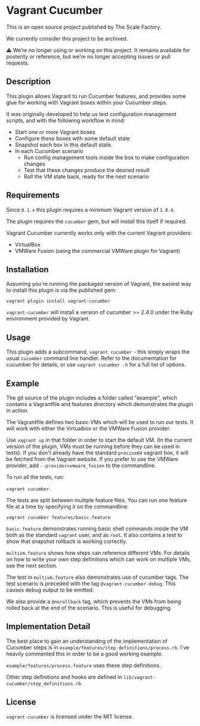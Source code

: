 Vagrant Cucumber
================

This is an open source project published by The Scale Factory.

We currently consider this project to be archived.

:warning: We’re no longer using or working on this project. It remains available for posterity or reference, but we’re no longer accepting issues or pull requests.

Description
-----------

This plugin allows Vagrant to run Cucumber features, and provides some glue
for working with Vagrant boxes within your Cucumber steps.

It was originally developed to help us test configuration management scripts,
and with the following workflow in mind:

 * Start one or more Vagrant boxes
 * Configure these boxes with some default state
 * Snapshot each box in this default state.
 * In each Cucumber scenario
    - Run config management tools inside the box to make configuration changes
    - Test that these changes produce the desired result
    - Roll the VM state back, ready for the next scenario


Requirements
------------

Since `0.1.x` this plugin requires a minimum Vagrant version of `1.8.4`.

The plugin requires the `cucumber` gem, but will install this itself if
required.

Vagrant Cucumber currently works only with the current Vagrant providers:

 * VirtualBox
 * VMWare Fusion (using the commercial VMWare plugin for Vagrant)


Installation
------------

Assuming you're running the packaged version of Vagrant, the easiest way to
install this plugin is via the published gem:

```
vagrant plugin install vagrant-cucumber
```

`vagrant-cucumber` will install a version of cucumber >= 2.4.0 under the
Ruby environment provided by Vagrant.


Usage
-----

This plugin adds a subcommand, `vagrant cucumber` - this simply wraps
the usual `cucumber` command line handler. Refer to the documentation for
cucumber for details, or use `vagrant cucumber -h` for a full list of
options.


Example
-------

The git source of the plugin includes a folder called "example", which contains
a Vagrantfile and features directory which demonstrates the plugin in action.

The Vagrantfile defines two basic VMs which will be used to run our tests.
It will work with either the Virtualbox or the VMWare Fusion provider.

Use `vagrant up` in that folder in order to start the default VM. (In the
current version of the plugin, VMs must be running before they can be used
in tests).  If you don't already have the standard `precise64` vagrant box, it
will be fetched from the Vagrant website.  If you prefer to use the VMWare
provider, add `--provider=vmware_fusion` to the commandline.

To run all the tests, run:

`vagrant cucumber`.

The tests are split between multiple feature files. You can run one feature
file at a time by specifying it on the commandline:

`vagrant cucumber features/basic.feature`

`basic.feature` demonstrates running basic shell commands inside the VM
both as the standard `vagrant` user, and as `root`.  It also contains a test to
show that snapshot rollback is working correctly.

`multivm.feature` shows how steps can reference different VMs.  For details
on how to write your own step definitions which can work on multiple VMs,
see the next section.

The test in `multivm.feature` also demonstrates use of cucumber tags.
The test scenario is preceded with the tag `@vagrant-cucumber-debug`. This
causes debug output to be emitted.

We also provide a `@norollback` tag, which prevents the VMs from being
rolled back at the end of the scenario.  This is useful for debugging.


Implementation Detail
---------------------

The best place to gain an understanding of the implementation of Cucumber steps
is in `example/features/step_definitions/process.rb`.  I've heavily
commented this in order to be a good working example.

`example/features/process.feature` uses these step definitions.

Other step definitions and hooks are defined in
`lib/vagrant-cucumber/step_definitions.rb`.


License
-------
`vagrant-cucumber` is licensed under the MIT license.
